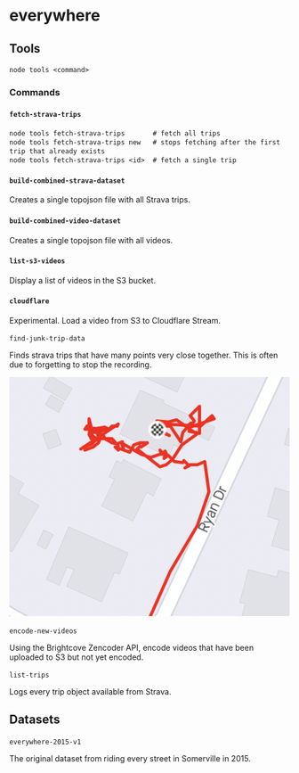 # everywhere

## Tools

```
node tools <command>
```

### Commands

#### `fetch-strava-trips`

```shell
node tools fetch-strava-trips       # fetch all trips
node tools fetch-strava-trips new   # stops fetching after the first trip that already exists
node tools fetch-strava-trips <id>  # fetch a single trip
```

#### `build-combined-strava-dataset`

Creates a single topojson file with all Strava trips.

#### `build-combined-video-dataset`

Creates a single topojson file with all videos.

#### `list-s3-videos`

Display a list of videos in the S3 bucket.

#### `cloudflare`

Experimental. Load a video from S3 to Cloudflare Stream.

`find-junk-trip-data`

Finds strava trips that have many points very close together. This is often due to forgetting to stop the recording.

![forgot](docs/forgot-to-stop-trip.png)

`encode-new-videos`

Using the Brightcove Zencoder API, encode videos that have been uploaded to S3 but not yet encoded.

`list-trips`

Logs every trip object available from Strava.

## Datasets

`everywhere-2015-v1`

The original dataset from riding every street in Somerville in 2015.
